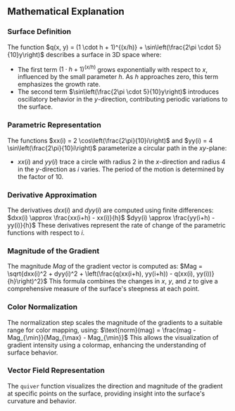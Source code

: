 ## Mathematical Explanation

### Surface Definition

The function $q(x, y) = (1 \cdot h + 1)^{(x/h)} + \sin\left(\frac{2\pi \cdot 5}{10}y\right)$ describes a surface in 3D space where:
- The first term $(1 \cdot h + 1)^{(x/h)}$ grows exponentially with respect to $x$, influenced by the small parameter $h$. As $h$ approaches zero, this term emphasizes the growth rate.
- The second term $\sin\left(\frac{2\pi \cdot 5}{10}y\right)$ introduces oscillatory behavior in the $y$-direction, contributing periodic variations to the surface.

### Parametric Representation

The functions $xx(i) = 2 \cos\left(\frac{2\pi}{10}i\right)$ and $yy(i) = 4 \sin\left(\frac{2\pi}{10}i\right)$ parameterize a circular path in the $xy$-plane:
- $xx(i)$ and $yy(i)$ trace a circle with radius 2 in the $x$-direction and radius 4 in the $y$-direction as $i$ varies. The period of the motion is determined by the factor of 10.

### Derivative Approximation

The derivatives $dxx(i)$ and $dyy(i)$ are computed using finite differences:
$dxx(i) \approx \frac{xx(i+h) - xx(i)}{h}$
$dyy(i) \approx \frac{yy(i+h) - yy(i)}{h}$
These derivatives represent the rate of change of the parametric functions with respect to $i$.

### Magnitude of the Gradient

The magnitude $Mag$ of the gradient vector is computed as:
$Mag = \sqrt{dxx(i)^2 + dyy(i)^2 + \left(\frac{q(xx(i+h), yy(i+h)) - q(xx(i), yy(i))}{h}\right)^2}$
This formula combines the changes in $x$, $y$, and $z$ to give a comprehensive measure of the surface's steepness at each point.

### Color Normalization

The normalization step scales the magnitude of the gradients to a suitable range for color mapping, using:
$\text{norm}(mag) = \frac{mag - Mag_{\min}}{Mag_{\max} - Mag_{\min}}$
This allows the visualization of gradient intensity using a colormap, enhancing the understanding of surface behavior.

### Vector Field Representation

The `quiver` function visualizes the direction and magnitude of the gradient at specific points on the surface, providing insight into the surface's curvature and behavior.
